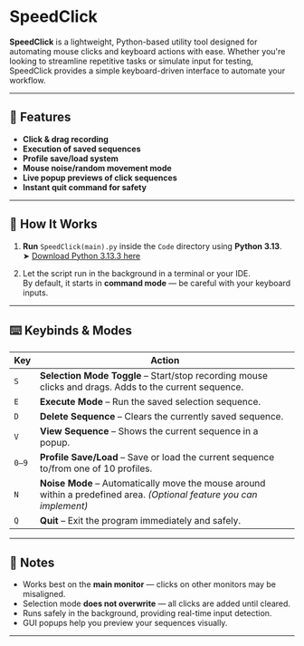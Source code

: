 # SpeedClick

**SpeedClick** is a lightweight, Python-based utility tool designed for automating mouse clicks and keyboard actions with ease. Whether you're looking to streamline repetitive tasks or simulate input for testing, SpeedClick provides a simple keyboard-driven interface to automate your workflow.

---

## 🚀 Features

- **Click & drag recording**
- **Execution of saved sequences**
- **Profile save/load system**
- **Mouse noise/random movement mode**
- **Live popup previews of click sequences**
- **Instant quit command for safety**

---

## 🧠 How It Works

1. **Run** `SpeedClick(main).py` inside the `Code` directory using **Python 3.13**.  
   ➤ [Download Python 3.13.3 here](https://www.python.org/ftp/python/3.13.3/python-3.13.3-amd64.exe)

2. Let the script run in the background in a terminal or your IDE.  
   By default, it starts in **command mode** — be careful with your keyboard inputs.

---

## ⌨️ Keybinds & Modes

| Key | Action |
|-----|--------|
| `S` | **Selection Mode Toggle** – Start/stop recording mouse clicks and drags. Adds to the current sequence. |
| `E` | **Execute Mode** – Run the saved selection sequence. |
| `D` | **Delete Sequence** – Clears the currently saved sequence. |
| `V` | **View Sequence** – Shows the current sequence in a popup. |
| `0–9` | **Profile Save/Load** – Save or load the current sequence to/from one of 10 profiles. |
| `N` | **Noise Mode** – Automatically move the mouse around within a predefined area. *(Optional feature you can implement)* |
| `Q` | **Quit** – Exit the program immediately and safely. |

---

## 📌 Notes

- Works best on the **main monitor** — clicks on other monitors may be misaligned.
- Selection mode **does not overwrite** — all clicks are added until cleared.
- Runs safely in the background, providing real-time input detection.
- GUI popups help you preview your sequences visually.

---
